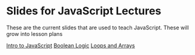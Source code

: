 # Slides for JavaScript Lectures

These are the current slides that are used to teach JavaScript. These will grow into lesson plans

[Intro to JavaScript](https://slides.com/markdewey-1/javascript#/)
[Boolean Logic](https://slides.com/markdewey-1/if-else#/)
[Loops and Arrays](https://slides.com/markdewey-1/arrays-and-loops#/)
